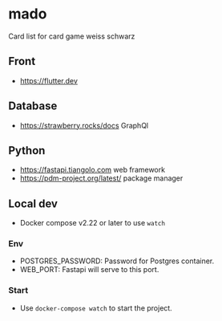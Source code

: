 # mado
Card list for card game weiss schwarz

## Front
- https://flutter.dev 

## Database
- https://strawberry.rocks/docs GraphQl

## Python
- https://fastapi.tiangolo.com web framework
- https://pdm-project.org/latest/ package manager


## Local dev
- Docker compose v2.22 or later to use `watch`

### Env
- POSTGRES_PASSWORD: Password for Postgres container.
- WEB_PORT: Fastapi will serve to this port.

### Start
- Use `docker-compose watch` to start the project.